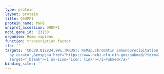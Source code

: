 ```yaml
---
type: protein
layout: protein
title: Q9UPP1
protein_name: PHF8
uniprot_accession: Q9UPP1
ncbi_gene_id: '23133'
organism: Homo sapiens
function: transcription factor
tfs: ''
targets: 'CDC20,Q12834,991,TRRUST; ReMap,chromatin immunoprecipitation assay; inferred
  by curator,&ensp;<a href="https://www.ncbi.nlm.nih.gov/pubmed/?term=23979597%5Buid%5D"
  target="_blank"><i uk-icon="icon: link"></i>Pubmed</a>'
binding_sites: ''
---
```

